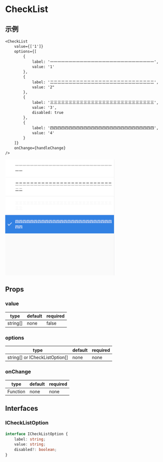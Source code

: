 # CheckList

## 示例
```tsx
<CheckList
    value={['1']}
    options={[
        {
            label: '一一一一一一一一一一一一一一一一一一一一一一一一一一一一',
            value: '1'
        },
        {
            label: '二二二二二二二二二二二二二二二二二二二二二二二二二二二二',
            value: '2"
        },
        {
            label: '三三三三三三三三三三三三三三三三三三三三三三三三三三三三',
            value: '3',
            disabled: true
        },
        {
            label: '四四四四四四四四四四四四四四四四四四四四四四四四四四四四',
            value: '4'
        }
    ]}
    onChange={handleChange}
/>
```
![screenShot](https://github.com/HuiWang111/rn-element/blob/main/docs/assets/radiolist.png)

## Props
### value
| type | default | required |
| ---- | ---- | ---- |
| string[] | none | false |

### options
| type | default | required |
| ---- | ---- | ---- |
| string[] or ICheckListOption[] | none | none |

### onChange
| type | default | required |
| ---- | ---- | ---- |
| Function | none | none |

## Interfaces
### ICheckListOption
```ts
interface ICheckListOption {
    label: string;
    value: string;
    disabled?: boolean;
}
```
